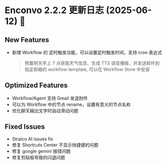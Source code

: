 # Enconvo 2.2.2 更新日志 (2025-06-12) 🚀

## New Features

- 新增 Workflow 的 定时触发功能，可以设置定时触发时间，支持 cron 表达式
  > 预置明天早上 7 点获取天气信息、生成 TTS 语音播报，并发送邮件到指定邮箱的 workflow template, 可以在 Workflow Store 中安装

## Optimized Features

- Workflow/Agent 支持 Gmail 发送附件
- 可以为 Workflow 中的节点 rename，设置有意义的节点名称
- 优化聊天输出文字时自动滑动问题

## Fixed Issues

- Straico AI issues fix
- 修复 Shortcuts Center 不显示快捷键的问题
- 修复 google gemini 报错问题
- 修复剪贴板导致的闪退问题

